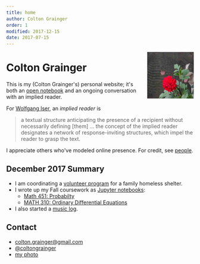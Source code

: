 ```yaml
---
title: home
author: Colton Grainger
order: 1
modified: 2017-12-15 
date: 2017-07-15
---
```


<img src="/images/ccg-dogs.jpg" style="float: right; margin: 0px 0px 23px 23px" height="125" width="125">

# Colton Grainger

This is my (Colton Grainger's) personal website; it's both an [open notebook](http://wcm1.web.rice.edu/open-notebook-history.html) and an ongoing conversation with an implied reader. 

For [Wolfgang Iser](https://en.wikipedia.org/wiki/Wolfgang_Iser), an *implied reader* is 
> a textual structure anticipating the presence of a recipient without necessarily defining [them] ... the concept of the implied reader designates a network of response-inviting structures, which impel the reader to grasp the text.

I appreciate others who've modeled online presence. For credit, see [people](/links).

## December 2017 Summary

- I am coordinating a [volunteer program](http://coltongrainger.com/fscss-volunteers) for a family homeless shelter.
- I wrote up my Fall coursework as [Jupyter notebooks](http://jupyter-notebook-beginner-guide.readthedocs.io/en/latest/what_is_jupyter.html):
  - [Math 451: Probabilty](https://nbviewer.jupyter.org/github/coltongrainger/notebooks/tree/master/probability/)
  - [MATH 310: Ordinary Differential Equations](https://nbviewer.jupyter.org/github/coltongrainger/notebooks/tree/master/odes/)
- I also started a [music log](/music-log).

## Contact 

- [colton.grainger@gmail.com](mailto:colton.grainger@gmail.com)
- [@coltongrainger](https://twitter.com/coltongrainger)
- <a href="images/ccg-profile.jpg">my photo</a>
